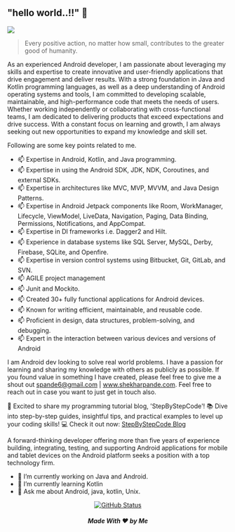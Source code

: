 ## "hello world..!!" 👋

<img src="https://pbs.twimg.com/profile_banners/369017872/1675591260/1500x500">

> Every positive action, no matter how small, contributes to the greater good of humanity.

As an experienced Android developer, I am passionate about leveraging my skills and expertise to create innovative and user-friendly applications that drive engagement and deliver results. With a strong foundation in Java and Kotlin programming languages, as well as a deep understanding of Android operating systems and tools, I am committed to developing scalable, maintainable, and high-performance code that meets the needs of users. Whether working independently or collaborating with cross-functional teams, I am dedicated to delivering products that exceed expectations and drive success. With a constant focus on learning and growth, I am always seeking out new opportunities to expand my knowledge and skill set.


Following are some key points related to me.
- 📫 Expertise in Android, Kotlin, and Java programming.
- 📫 Expertise in using the Android SDK, JDK, NDK, Coroutines, and external SDKs.
- 📫 Expertise in architectures like MVC, MVP, MVVM, and Java Design Patterns.
- 📫 Expertise in Android Jetpack components like Room, WorkManager, Lifecycle, ViewModel, LiveData, Navigation, Paging, Data Binding, Permissions, Notifications, and AppCompat.
- 📫 Expertise in DI frameworks i.e. Dagger2 and Hilt.
- 📫 Experience in database systems like SQL Server, MySQL, Derby, Firebase, SQLite, and Openfire.
- 📫 Expertise in version control systems using Bitbucket, Git, GitLab, and SVN.
- 📫 AGILE project management
- 📫 Junit and Mockito.
- 📫 Created 30+ fully functional applications for Android devices. 
- 📫 Known for writing efficient, maintainable, and reusable code. 
- 📫 Proficient in design, data structures, problem-solving, and debugging. 
- 📫 Expert in the interaction between various devices and versions of Android

I am Android dev looking to solve real world problems. I have a passion for learning and sharing my knowledge with others as publicly as possible. If you found value in something I have created, please feel free to give me a shout out spande6@gmail.com | www.shekharpande.com. Feel free to reach out in case you want to just get in touch also.

🚀 Excited to share my programming tutorial blog, 'StepByStepCode'! 📚 Dive into step-by-step guides, insightful tips, and practical examples to level up your coding skills! 💻 Check it out now: [StepByStepCode Blog](https://stepbystepcode.in/)

A forward-thinking developer offering more than five years of experience building, integrating, testing, and supporting Android applications for mobile and tablet devices on the Android platform seeks a position with a top technology firm.

- 🔭 I’m currently working on Java and Android.
- 🌱 I’m currently learning Kotlin
- 💬 Ask me about Android, java, kotlin, Unix.


</h4>
<p align="center">
<a href="https://github.com/shekhar23"><img alt="GitHub Status" src="https://github-readme-stats.vercel.app/api?username=shekhar23&hide=contribs&show_icons=true&include_all_commits=true&count_private=true"/></a>
</p>


<!-- commented>
## Reach me 📫:

[<img src='https://cdn.jsdelivr.net/npm/simple-icons@3.0.1/icons/github.svg' alt='github' height='40'>](https://github.com/Shekhar23) [<img src='https://cdn.jsdelivr.net/npm/simple-icons@3.0.1/icons/linkedin.svg' alt='linkedin' height='40'>](https://www.linkedin.com/in/shekhar-pande-74270292//)  [<img src='https://cdn.jsdelivr.net/npm/simple-icons@3.0.1/icons/facebook.svg' alt='facebook' height='40'>](https://www.facebook.com/shekhar007pande)  [<img src='https://cdn.jsdelivr.net/npm/simple-icons@3.0.1/icons/instagram.svg' alt='instagram' height='40'>](https://www.instagram.com/sudo_shekhar/)  [<img src='https://cdn.jsdelivr.net/npm/simple-icons@3.0.1/icons/twitter.svg' alt='twitter' height='40'>](https://twitter.com/sudo_pshekhar)  [<img src='https://cdn.jsdelivr.net/npm/simple-icons@3.0.1/icons/stackoverflow.svg' alt='stackoverflow' height='40'>](https://stackoverflow.com/users/4503339/shekhar-pande)  [<img src='https://cdn.jsdelivr.net/npm/simple-icons@3.0.1/icons/icloud.svg' alt='website' height='40'>](www.shekharpande.com)  

<a href="https://www.buymeacoffee.com/shekhar23" target="_blank"><img src="https://cdn.buymeacoffee.com/buttons/default-orange.png" alt="Buy Me A Coffee" height="41" width="174"></a>

<-->
<h5 align="center">Made With ❤️ by Me </h5>

